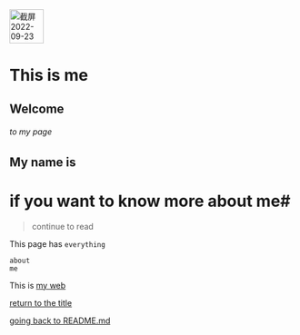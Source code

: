 <img width="60" alt="截屏2022-09-23 14 19 09" src="https://user-images.githubusercontent.com/100260976/192058150-30e6e49b-1b89-42dc-b07f-0fe26a0b6b3b.png">


# This is me
## Welcome 
###### to my page

## My name is ##
# if you want to know more about me#

>continue to read

This page has `everything`

```
about
me
```


This is [my web](https://github.com/coffee-drinker/about-me)

[return to the title](#this-is-me)

[going back to README.md](README.md)
